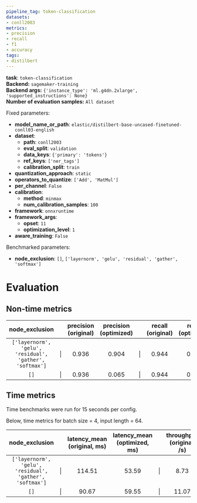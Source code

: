 ```yaml
---
pipeline_tag: token-classification
datasets:
- conll2003
metrics:
- precision
- recall
- f1
- accuracy
tags:
- distilbert
---
```


**task**: `token-classification`  
**Backend:** `sagemaker-training`  
**Backend args:** `{'instance_type': 'ml.g4dn.2xlarge', 'supported_instructions': None}`  
**Number of evaluation samples:** `All dataset`  

Fixed parameters:
* **model_name_or_path**: `elastic/distilbert-base-uncased-finetuned-conll03-english`
* **dataset**:
    * **path**: `conll2003`
    * **eval_split**: `validation`
    * **data_keys**: `{'primary': 'tokens'}`
    * **ref_keys**: `['ner_tags']`
    * **calibration_split**: `train`
* **quantization_approach**: `static`
* **operators_to_quantize**: `['Add', 'MatMul']`
* **per_channel**: `False`
* **calibration**:
    * **method**: `minmax`
    * **num_calibration_samples**: `100`
* **framework**: `onnxruntime`
* **framework_args**:
    * **opset**: `11`
    * **optimization_level**: `1`
* **aware_training**: `False`

Benchmarked parameters:
* **node_exclusion**: `[]`,  `['layernorm', 'gelu', 'residual', 'gather', 'softmax']`

# Evaluation
## Non-time metrics
|                      node_exclusion                      |     | precision (original) | precision (optimized) |     | recall (original) | recall (optimized) |     | f1 (original) | f1 (optimized) |     | accuracy (original) | accuracy (optimized) |
| :------------------------------------------------------: | :-: | :------------------: | :-------------------: | :-: | :---------------: | :----------------: | :-: | :-----------: | :------------: | :-: | :-----------------: | :------------------: |
| `['layernorm', 'gelu', 'residual', 'gather', 'softmax']` |  \|  |        0.936         |         0.904         |  \|  |       0.944       |       0.921        |  \|  |     0.940     |     0.912      |  \|  |        0.988        |        0.984         |
|                           `[]`                           |  \|  |        0.936         |         0.065         |  \|  |       0.944       |       0.243        |  \|  |     0.940     |     0.103      |  \|  |        0.988        |        0.357         |

## Time metrics
Time benchmarks were run for 15 seconds per config.


Below, time metrics for batch size = 4, input length = 64.

|                      node_exclusion                      |     | latency_mean (original, ms) | latency_mean (optimized, ms) |     | throughput (original, /s) | throughput (optimized, /s) |
| :------------------------------------------------------: | :-: | :-------------------------: | :--------------------------: | :-: | :-----------------------: | :------------------------: |
| `['layernorm', 'gelu', 'residual', 'gather', 'softmax']` |  \|  |           114.51            |            53.59             |  \|  |           8.73            |           18.67            |
|                           `[]`                           |  \|  |            90.67            |            59.55             |  \|  |           11.07           |           16.87            |

